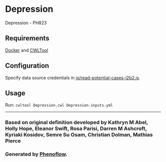 # Depression

Depression - PH823

## Requirements

[Docker](https://docs.docker.com/install/) and [CWLTool](https://github.com/common-workflow-language/cwltool#install)

## Configuration

Specify data source credentials in [js/read-potential-cases-i2b2.js](js/read-potential-cases-i2b2.js).

## Usage

Run: `cwltool Depression.cwl Depression-inputs.yml`

***

### Based on original definition developed by Kathryn M Abel, Holly Hope, Eleanor Swift, Rosa Parisi, Darren M Ashcroft, Kyriaki Kosidov, Semre Su Osam, Christian Dolman, Mathias Pierce
### Generated by [Phenoflow](https://kclhi.org/phenoflow).

